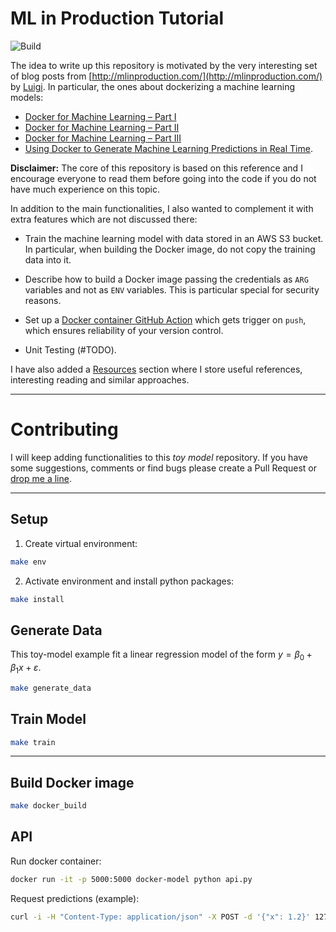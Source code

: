 # ML in Production Tutorial

![Build](https://github.com/juanitorduz/ml_prod_tutorial/workflows/Docker%20Image%20CI/badge.svg)

The idea to write up this repository is motivated by the very interesting set of blog posts from [http://mlinproduction.com/](http://mlinproduction.com/) by [Luigi](mailto:luigi@mlinproduction.com). In particular, the ones about dockerizing a machine learning models:

  - [Docker for Machine Learning – Part I](https://mlinproduction.com/docker-for-ml-part-1/)
  - [Docker for Machine Learning – Part II](https://mlinproduction.com/docker-for-ml-part-2/)
  - [Docker for Machine Learning – Part III](https://mlinproduction.com/docker-for-ml-part-3/)
  - [Using Docker to Generate Machine Learning Predictions in Real Time](https://mlinproduction.com/docker-for-ml-part-4/).

**Disclaimer:** The core of this repository is based on this reference and I encourage everyone to read them before going into the code if you do not have much experience on this topic.

In addition to the main functionalities, I also wanted to complement it with extra features which are not discussed there:

  - Train the machine learning model with data stored in an AWS S3 bucket. In particular, when building the Docker image, do not copy the training data into it.

  - Describe how to build a Docker image passing the credentials as `ARG` variables and not as `ENV` variables. This is particular special for security reasons.

  - Set up a [Docker container GitHub Action](https://help.github.com/en/actions/automating-your-workflow-with-github-actions/creating-a-docker-container-action) which gets trigger on `push`, which ensures reliability of your version control.

  - Unit Testing (#TODO).

I have also added a [Resources](https://github.com/juanitorduz/ml_prod_tutorial/blob/master/resources.md) section where I store useful references, interesting reading and similar approaches.

---
# Contributing

I will keep adding functionalities to this *toy model* repository. If you have some suggestions, comments or find bugs please create a Pull Request or [drop me a line](mailto:juanitorduz@gmail.com).

---
## Setup

1. Create virtual environment:
```bash
make env
```

2. Activate environment and install python packages:
```bash
make install
```

## Generate Data

This toy-model example fit a linear regression model of the form $y = \beta_0 + \beta_1 x + \varepsilon$. 

```bash
make generate_data
```

## Train Model

```bash
make train
```

---

## Build Docker image
```bash
make docker_build
```

## API

Run docker container:
```bash
docker run -it -p 5000:5000 docker-model python api.py
```

Request predictions (example):
```bash
curl -i -H "Content-Type: application/json" -X POST -d '{"x": 1.2}' 127.0.0.1:5000/predict
```
